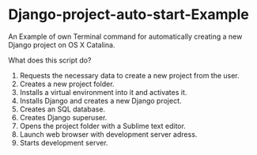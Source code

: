 # Django-project-auto-start-Example
An Example of own Terminal command for automatically creating a new Django project on OS X Catalina.

What does this script do?
1. Requests the necessary data to create a new project from the user.
2. Creates a new project folder.
3. Installs a virtual environment into it and activates it.
4. Installs Django and creates a new Django project.
5. Creates an SQL database.
6. Creates Django superuser.
7. Opens the project folder with a Sublime text editor.
8. Launch web browser with development server adress.
9. Starts development server.
